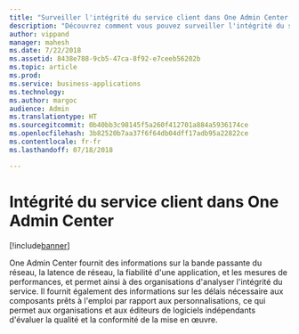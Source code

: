 ```yaml
---
title: "Surveiller l'intégrité du service client dans One Admin Center dans Dynamics 365 for Customer Service"
description: "Découvrez comment vous pouvez surveiller l'intégrité du service client dans One Admin Center dans Dynamics 365 for Customer Service"
author: vippand
manager: mahesh
ms.date: 7/22/2018
ms.assetid: 8438e788-9cb5-47ca-8f92-e7ceeb56202b
ms.topic: article
ms.prod: 
ms.service: business-applications
ms.technology: 
ms.author: margoc
audience: Admin
ms.translationtype: HT
ms.sourcegitcommit: 0b40bb3c98145f5a260f412701a884a5936174ce
ms.openlocfilehash: 3b82520b7aa37f6f64db04dff17adb95a22822ce
ms.contentlocale: fr-fr
ms.lasthandoff: 07/18/2018

---
```

#  <a name="customer-service-health-in-one-admin-center"></a>Intégrité du service client dans One Admin Center    


[!include[banner](../../../includes/banner.md)]

One Admin Center fournit des informations sur la bande passante du réseau, la latence de réseau, la fiabilité d'une application, et les mesures de performances, et permet ainsi à des organisations d'analyser l'intégrité du service. Il fournit également des informations sur les délais nécessaire aux composants prêts à l'emploi par rapport aux personnalisations, ce qui permet aux organisations et aux éditeurs de logiciels indépendants d'évaluer la qualité et la conformité de la mise en œuvre.  

